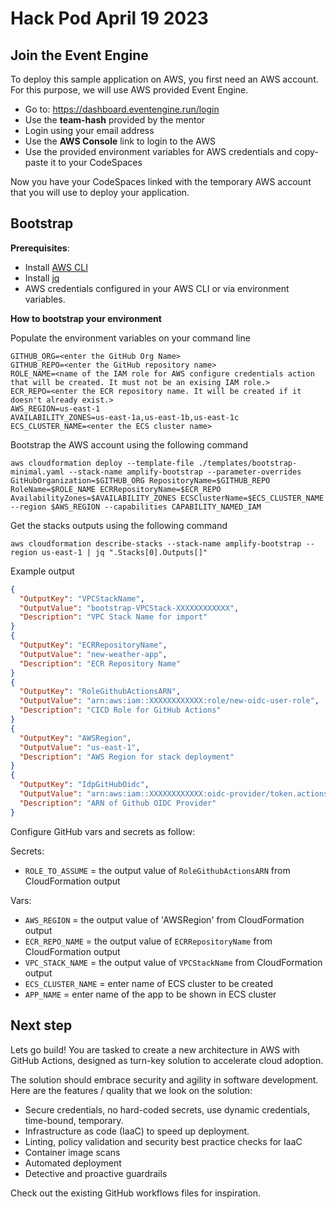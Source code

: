 # Hack Pod April 19 2023

## Join the Event Engine

To deploy this sample application on AWS, you first need an AWS account. For this purpose, we will use AWS provided Event Engine.

* Go to: https://dashboard.eventengine.run/login
* Use the **team-hash** provided by the mentor
* Login using your email address
* Use the **AWS Console** link to login to the AWS
* Use the provided environment variables for AWS credentials and copy-paste it to your CodeSpaces

Now you have your CodeSpaces linked with the temporary AWS account that you will use to deploy your application. 

## Bootstrap 

**Prerequisites**:

* Install [AWS CLI](https://docs.aws.amazon.com/cli/latest/userguide/getting-started-install.html) 
* Install [jq](https://stedolan.github.io/jq/download/)
* AWS credentials configured in your AWS CLI or via environment variables.

**How to bootstrap your environment**

Populate the environment variables on your command line
```
GITHUB_ORG=<enter the GitHub Org Name>
GITHUB_REPO=<enter the GitHub repository name>
ROLE_NAME=<name of the IAM role for AWS configure credentials action that will be created. It must not be an exising IAM role.>
ECR_REPO=<enter the ECR repository name. It will be created if it doesn't already exist.>
AWS_REGION=us-east-1
AVAILABILITY_ZONES=us-east-1a,us-east-1b,us-east-1c
ECS_CLUSTER_NAME=<enter the ECS cluster name>
```

Bootstrap the AWS account using the following command
```
aws cloudformation deploy --template-file ./templates/bootstrap-minimal.yaml --stack-name amplify-bootstrap --parameter-overrides GitHubOrganization=$GITHUB_ORG RepositoryName=$GITHUB_REPO RoleName=$ROLE_NAME ECRRepositoryName=$ECR_REPO AvailabilityZones=$AVAILABILITY_ZONES ECSClusterName=$ECS_CLUSTER_NAME --region $AWS_REGION --capabilities CAPABILITY_NAMED_IAM
```

Get the stacks outputs using the following command
```
aws cloudformation describe-stacks --stack-name amplify-bootstrap --region us-east-1 | jq ".Stacks[0].Outputs[]"
```
Example output
```json
{
  "OutputKey": "VPCStackName",
  "OutputValue": "bootstrap-VPCStack-XXXXXXXXXXXX",
  "Description": "VPC Stack Name for import"
}
{
  "OutputKey": "ECRRepositoryName",
  "OutputValue": "new-weather-app",
  "Description": "ECR Repository Name"
}
{
  "OutputKey": "RoleGithubActionsARN",
  "OutputValue": "arn:aws:iam::XXXXXXXXXXXX:role/new-oidc-user-role",
  "Description": "CICD Role for GitHub Actions"
}
{
  "OutputKey": "AWSRegion",
  "OutputValue": "us-east-1",
  "Description": "AWS Region for stack deployment"
}
{
  "OutputKey": "IdpGitHubOidc",
  "OutputValue": "arn:aws:iam::XXXXXXXXXXXX:oidc-provider/token.actions.githubusercontent.com",
  "Description": "ARN of Github OIDC Provider"
}
```

Configure GitHub vars and secrets as follow:

Secrets: 
* `ROLE_TO_ASSUME` = the output value of `RoleGithubActionsARN` from CloudFormation output

Vars: 
* `AWS_REGION` = the output value of 'AWSRegion' from CloudFormation output
* `ECR_REPO_NAME` =  the output value of `ECRRepositoryName` from CloudFormation output
* `VPC_STACK_NAME` =  the output value of `VPCStackName` from CloudFormation output
* `ECS_CLUSTER_NAME` =  enter name of ECS cluster to be created
* `APP_NAME` = enter name of the app to be shown in ECS cluster

## Next step

Lets go build! You are tasked to create a new architecture in AWS with GitHub Actions, designed as turn-key solution to accelerate cloud adoption. 

The solution should embrace security and agility in software development. Here are the features / quality that we look on the solution:

* Secure credentials, no hard-coded secrets, use dynamic credentials, time-bound, temporary.
* Infrastructure as code (IaaC) to speed up deployment.
* Linting, policy validation and security best practice checks for IaaC
* Container image scans
* Automated deployment
* Detective and proactive guardrails

Check out the existing GitHub workflows files for inspiration.